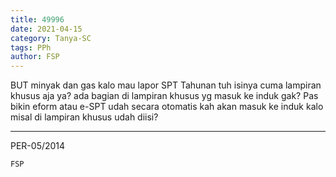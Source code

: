 ```yaml
---
title: 49996
date: 2021-04-15
category: Tanya-SC
tags: PPh
author: FSP
---
```


BUT minyak dan gas kalo mau lapor SPT Tahunan tuh isinya cuma lampiran khusus aja ya? ada bagian di lampiran khusus yg masuk ke induk gak? Pas bikin eform atau e-SPT udah secara otomatis kah akan masuk ke induk kalo misal di lampiran khusus udah diisi?

---

PER-05/2014

`FSP`
